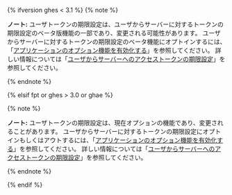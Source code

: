 {% ifversion ghes < 3.1 %}
{% note %}

**ノート:** ユーザトークンの期限設定は、ユーザからサーバーに対するトークンの期限設定のベータ版機能の一部であり、変更される可能性があります。 ユーザからサーバーに対するトークンの期限設定のベータ機能にオプトインするには、「[アプリケーションのオプション機能を有効化する](/developers/apps/activating-optional-features-for-apps)」を参照してください。 詳しい情報については「[ユーザからサーバーへのアクセストークンの期限設定](https://developer.github.com/changes/2020-04-30-expiring-user-to-server-access-tokens-for-github-apps)」を参照してください。

{% endnote %}

{% elsif fpt or ghes > 3.0 or ghae %}

{% note %}

**ノート:** ユーザトークンの期限設定は、現在オプションの機能であり、変更されることがあります。 ユーザからサーバーに対するトークンの期限設定にオプトインもしくはアウトするには、「[アプリケーションのオプション機能を有効化する](/developers/apps/activating-optional-features-for-apps)」を参照してください。 詳しい情報については「[ユーザからサーバーへのアクセストークンの期限設定](https://developer.github.com/changes/2020-04-30-expiring-user-to-server-access-tokens-for-github-apps)」を参照してください。

{% endnote %}

{% endif %}
